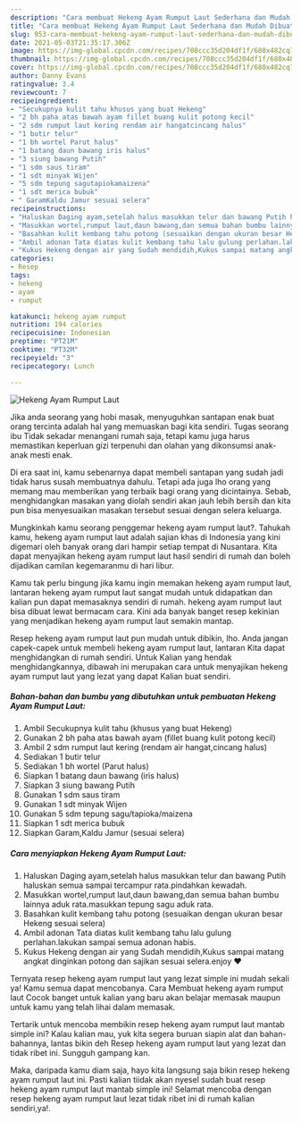 ```yaml
---
description: "Cara membuat Hekeng Ayam Rumput Laut Sederhana dan Mudah Dibuat"
title: "Cara membuat Hekeng Ayam Rumput Laut Sederhana dan Mudah Dibuat"
slug: 953-cara-membuat-hekeng-ayam-rumput-laut-sederhana-dan-mudah-dibuat
date: 2021-05-03T21:35:17.306Z
image: https://img-global.cpcdn.com/recipes/708ccc35d204df1f/680x482cq70/hekeng-ayam-rumput-laut-foto-resep-utama.jpg
thumbnail: https://img-global.cpcdn.com/recipes/708ccc35d204df1f/680x482cq70/hekeng-ayam-rumput-laut-foto-resep-utama.jpg
cover: https://img-global.cpcdn.com/recipes/708ccc35d204df1f/680x482cq70/hekeng-ayam-rumput-laut-foto-resep-utama.jpg
author: Danny Evans
ratingvalue: 3.4
reviewcount: 7
recipeingredient:
- "Secukupnya kulit tahu khusus yang buat Hekeng"
- "2 bh paha atas bawah ayam fillet buang kulit potong kecil"
- "2 sdm rumput laut kering rendam air hangatcincang halus"
- "1 butir telur"
- "1 bh wortel Parut halus"
- "1 batang daun bawang iris halus"
- "3 siung bawang Putih"
- "1 sdm saus tiram"
- "1 sdt minyak Wijen"
- "5 sdm tepung sagutapiokamaizena"
- "1 sdt merica bubuk"
- " GaramKaldu Jamur sesuai selera"
recipeinstructions:
- "Haluskan Daging ayam,setelah halus masukkan telur dan bawang Putih haluskan semua sampai tercampur rata.pindahkan kewadah."
- "Masukkan wortel,rumput laut,daun bawang,dan semua bahan bumbu lainnya aduk rata.masukkan tepung sagu aduk rata."
- "Basahkan kulit kembang tahu potong (sesuaikan dengan ukuran besar Hekeng sesuai selera)"
- "Ambil adonan Tata diatas kulit kembang tahu lalu gulung perlahan.lakukan sampai semua adonan habis."
- "Kukus Hekeng dengan air yang Sudah mendidih,Kukus sampai matang angkat dinginkan potong dan sajikan sesuai selera.enjoy ❤️"
categories:
- Resep
tags:
- hekeng
- ayam
- rumput

katakunci: hekeng ayam rumput 
nutrition: 194 calories
recipecuisine: Indonesian
preptime: "PT21M"
cooktime: "PT32M"
recipeyield: "3"
recipecategory: Lunch

---
```



![Hekeng Ayam Rumput Laut](https://img-global.cpcdn.com/recipes/708ccc35d204df1f/680x482cq70/hekeng-ayam-rumput-laut-foto-resep-utama.jpg)

Jika anda seorang yang hobi masak, menyuguhkan santapan enak buat orang tercinta adalah hal yang memuaskan bagi kita sendiri. Tugas seorang ibu Tidak sekadar menangani rumah saja, tetapi kamu juga harus memastikan keperluan gizi terpenuhi dan olahan yang dikonsumsi anak-anak mesti enak.

Di era  saat ini, kamu sebenarnya dapat membeli santapan yang sudah jadi tidak harus susah membuatnya dahulu. Tetapi ada juga lho orang yang memang mau memberikan yang terbaik bagi orang yang dicintainya. Sebab, menghidangkan masakan yang diolah sendiri akan jauh lebih bersih dan kita pun bisa menyesuaikan masakan tersebut sesuai dengan selera keluarga. 



Mungkinkah kamu seorang penggemar hekeng ayam rumput laut?. Tahukah kamu, hekeng ayam rumput laut adalah sajian khas di Indonesia yang kini digemari oleh banyak orang dari hampir setiap tempat di Nusantara. Kita dapat menyajikan hekeng ayam rumput laut hasil sendiri di rumah dan boleh dijadikan camilan kegemaranmu di hari libur.

Kamu tak perlu bingung jika kamu ingin memakan hekeng ayam rumput laut, lantaran hekeng ayam rumput laut sangat mudah untuk didapatkan dan kalian pun dapat memasaknya sendiri di rumah. hekeng ayam rumput laut bisa dibuat lewat bermacam cara. Kini ada banyak banget resep kekinian yang menjadikan hekeng ayam rumput laut semakin mantap.

Resep hekeng ayam rumput laut pun mudah untuk dibikin, lho. Anda jangan capek-capek untuk membeli hekeng ayam rumput laut, lantaran Kita dapat menghidangkan di rumah sendiri. Untuk Kalian yang hendak menghidangkannya, dibawah ini merupakan cara untuk menyajikan hekeng ayam rumput laut yang lezat yang dapat Kalian buat sendiri.

<!--inarticleads1-->

##### Bahan-bahan dan bumbu yang dibutuhkan untuk pembuatan Hekeng Ayam Rumput Laut:

1. Ambil Secukupnya kulit tahu (khusus yang buat Hekeng)
1. Gunakan 2 bh paha atas bawah ayam (fillet buang kulit potong kecil)
1. Ambil 2 sdm rumput laut kering (rendam air hangat,cincang halus)
1. Sediakan 1 butir telur
1. Sediakan 1 bh wortel (Parut halus)
1. Siapkan 1 batang daun bawang (iris halus)
1. Siapkan 3 siung bawang Putih
1. Gunakan 1 sdm saus tiram
1. Gunakan 1 sdt minyak Wijen
1. Gunakan 5 sdm tepung sagu/tapioka/maizena
1. Siapkan 1 sdt merica bubuk
1. Siapkan  Garam,Kaldu Jamur (sesuai selera)




<!--inarticleads2-->

##### Cara menyiapkan Hekeng Ayam Rumput Laut:

1. Haluskan Daging ayam,setelah halus masukkan telur dan bawang Putih haluskan semua sampai tercampur rata.pindahkan kewadah.
1. Masukkan wortel,rumput laut,daun bawang,dan semua bahan bumbu lainnya aduk rata.masukkan tepung sagu aduk rata.
1. Basahkan kulit kembang tahu potong (sesuaikan dengan ukuran besar Hekeng sesuai selera)
1. Ambil adonan Tata diatas kulit kembang tahu lalu gulung perlahan.lakukan sampai semua adonan habis.
1. Kukus Hekeng dengan air yang Sudah mendidih,Kukus sampai matang angkat dinginkan potong dan sajikan sesuai selera.enjoy ❤️




Ternyata resep hekeng ayam rumput laut yang lezat simple ini mudah sekali ya! Kamu semua dapat mencobanya. Cara Membuat hekeng ayam rumput laut Cocok banget untuk kalian yang baru akan belajar memasak maupun untuk kamu yang telah lihai dalam memasak.

Tertarik untuk mencoba membikin resep hekeng ayam rumput laut mantab simple ini? Kalau kalian mau, yuk kita segera buruan siapin alat dan bahan-bahannya, lantas bikin deh Resep hekeng ayam rumput laut yang lezat dan tidak ribet ini. Sungguh gampang kan. 

Maka, daripada kamu diam saja, hayo kita langsung saja bikin resep hekeng ayam rumput laut ini. Pasti kalian tiidak akan nyesel sudah buat resep hekeng ayam rumput laut mantab simple ini! Selamat mencoba dengan resep hekeng ayam rumput laut lezat tidak ribet ini di rumah kalian sendiri,ya!.

